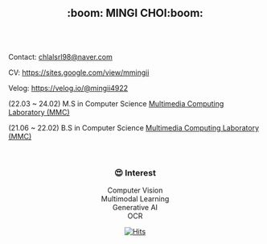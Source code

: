<h2 align="center"> :boom: MINGI CHOI:boom: </h2> <br>

<div align=left>
<br>

Contact: chlalsrl98@naver.com

CV:   <a href="https://sites.google.com/view/mmingii" target="_blank"> https://sites.google.com/view/mmingii</a>

Velog:   <a href="https://velog.io/@mingii4922" target="_blank"> https://velog.io/@mingii4922</a>
  

  
(22.03 ~ 24.02) M.S in Computer Science <a href="https://sites.google.com/view/juhouhallym/research?authuser=0" target="_blank"> Multimedia Computing Laboratory (MMC)</a>
  
(21.06 ~ 22.02) B.S in Computer Science <a href="https://sites.google.com/view/juhouhallym/research?authuser=0" target="_blank"> Multimedia Computing Laboratory (MMC)</a>
  
<div align=center>
<br>

### :heart_eyes: Interest
Computer Vision<br>
Multimodal Learning<br>
Generative AI<br>
OCR<br>

[![Hits](https://hits.seeyoufarm.com/api/count/incr/badge.svg?url=https%3A%2F%2Fgithub.com%2Fmingii4922&count_bg=%230313ED&title_bg=%23EF1212&icon=azurefunctions.svg&icon_color=%23E7E7E7&title=hits&edge_flat=false)](https://hits.seeyoufarm.com)         
